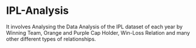 # IPL-Analysis
It involves Analysing the Data Analysis of the IPL dataset of each year by Winning Team, Orange and Purple Cap Holder, Win-Loss Relation and many other different types of relationships.
